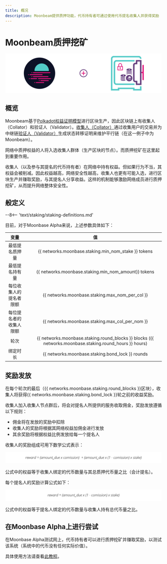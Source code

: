 ```yaml
---
title: 概况
description: Moonbeam提供质押功能，代币持有者可通过使用代币提名收集人并获得奖励
---
```


# Moonbeam质押挖矿

![Staking Moonbeam Banner](/images/staking/staking-overview-banner.png)

## 概览

Moonbeam基于[Polkadot权益证明模型](https://wiki.polkadot.network/docs/en/learn-consensus)进行区块生产，因此区块链上有收集人（Collator）和验证人（Validator）。[收集人（Collator）](https://wiki.polkadot.network/docs/en/learn-collator)通过收集用户的交易并为中继链[验证人（Validator）](https://wiki.polkadot.network/docs/en/learn-validator)生成状态转移证明来维护平行链（在这一例子中为Moonbeam）。

网络中质押权益的人将入选收集人群体（生产区块的节点）。而质押挖矿在这里起到重要作用。

收集人（以及参与其提名的代币持有者）在网络中持有权益。但如果行为不当，其权益会被削减。因此权益越高，网络安全性越高，收集人也更有可能入选，进行区块生产并赚取奖励，与其提名人分享收益。这样的机制能够激励网络成员进行质押挖矿，从而提升网络整体安全性。

## 般定义

--8<-- 'text/staking/staking-definitions.md'

目前，对于Moonbase Alpha来说，上述参数具体如下：

|          变量          |      |                              值                              |
| :--------------------: | :--: | :----------------------------------------------------------: |
|     最低提名质押量     |      |     {{ networks.moonbase.staking.min_nom_stake }} tokens     |
|     最低提名持有量     |      |     {{ networks.moonbase.staking.min_nom_amount}} tokens     |
| 每位收集人的提名者限额 |      |       {{ networks.moonbase.staking.max_nom_per_col }}        |
| 每位提名者的收集人限额 |      |       {{ networks.moonbase.staking.max_col_per_nom }}        |
|          轮次          |      | {{ networks.moonbase.staking.round_blocks }} blocks ({{ networks.moonbase.staking.round_hours }} hours) |
|        绑定时长        |      |       {{ networks.moonbase.staking.bond_lock }} rounds       |

## 奖励发放

在每个轮次的最后（{{ networks.moonbase.staking.round_blocks }}区块），收集人将获得{{ networks.moonbase.staking.bond_lock }}轮之前的收益奖励。

收集人加入收集人节点群后，将会对提名人所提供的服务收取佣金，奖励发放遵循以下规则：

 - 佣金将在发放的奖励中扣除
 - 收集人的奖励将根据其网络权益加佣金进行发放
 - 其余奖励将根据权益比例发放给每一个提名人

收集人的奖励组成可用下数学公式表示：

![Staking Collator Reward](/images/staking/staking-overview-1.png)

公式中的权益等于收集人绑定的代币数量与其总质押代币量之比（会计提名）。

每个提名人的奖励计算公式如下：

![Staking Nominator Reward](/images/staking/staking-overview-2.png)

公式中的权益等于提名人绑定的代币数量与收集人持有总代币量之比。

## 在Moonbase Alpha上进行尝试

在Moonbase Alpha测试网上，代币持有者可以进行质押挖矿并赚取奖励，以测试该系统（系统中的代币没有任何实际价值）。

具体使用方法请查看[此教程](/staking/stake/)。